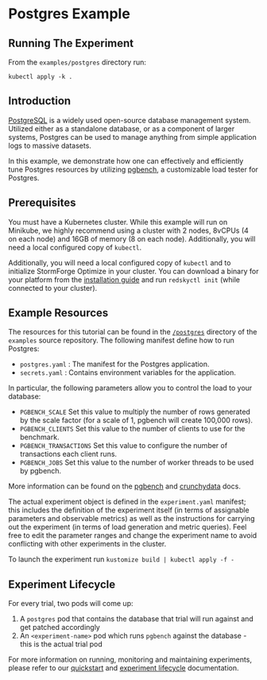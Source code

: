 # Postgres Example

## Running The Experiment
From the `examples/postgres` directory run:

`kubectl apply -k .`

## Introduction
[PostgreSQL](https://www.postgresql.org/) is a widely used open-source database management system. Utilized either as a standalone database, or as a component of larger systems, Postgres can be used to manage anything from simple application logs to massive datasets.

In this example, we demonstrate how one can effectively and efficiently tune Postgres resources by utilizing [pgbench](https://www.postgresql.org/docs/10/pgbench.html), a customizable load tester for Postgres.

## Prerequisites

You must have a Kubernetes cluster. While this example will run on Minikube, we highly recommend using a cluster with 2 nodes, 8vCPUs (4 on each node) and 16GB of memory (8 on each node). Additionally, you will need a local configured copy of `kubectl`.

Additionally, you will need a local configured copy of `kubectl` and to initialize StormForge Optimize in your cluster. You can download a binary for your platform from the [installation guide](https://docs.stormforge.io/getting-started/install/) and run `redskyctl init` (while connected to your cluster).
## Example Resources

The resources for this tutorial can be found in the [`/postgres`](https://github.com/thestormforge/examples/tree/master/postgres) directory of the `examples` source repository. The following manifest define how to run Postgres:

* `postgres.yaml`
  : The manifest for the Postgres application.
* `secrets.yaml`
  : Contains environment variables for the application.

In particular, the following parameters allow you to control the load to your database:
* `PGBENCH_SCALE`	Set this value to multiply the number of rows generated by the scale factor (for a scale of 1, pgbench will create 100,000 rows).
* `PGBENCH_CLIENTS`	Set this value to the number of clients to use for the benchmark.
* `PGBENCH_TRANSACTIONS` Set this value to configure the number of transactions each client runs.
* `PGBENCH_JOBS` Set this value to the number of worker threads to be used by pgbench.

More information can be found on the [pgbench](https://www.postgresql.org/docs/10/pgbench.html) and [crunchydata](https://access.crunchydata.com/documentation/crunchy-postgres-containers/2.4.1/container-specifications/crunchy-pgbench/) docs.

The actual experiment object is defined in the `experiment.yaml` manifest; this includes the definition of the experiment itself (in terms of assignable parameters and observable metrics) as well as the instructions for carrying out the experiment (in terms of load generation and metric queries). Feel free to edit the parameter ranges and change the experiment name to avoid conflicting with other experiments in the cluster.

To launch the experiment run `kustomize build | kubectl apply -f -`

## Experiment Lifecycle

For every trial, two pods will come up:
1. A `postgres` pod that contains the database that trial will run against and get patched accordingly
2. An `<experiment-name>` pod which runs `pgbench` against the database - this is the actual trial pod

For more information on running, monitoring and maintaining experiments, please refer to our [quickstart](https://docs.stormforge.io/getting-started/quickstart/) and [experiment lifecycle](https://docs.stormforge.io/lifecycle/) documentation.
